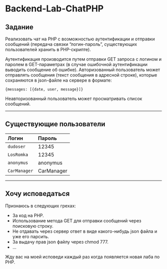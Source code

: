 # Backend-Lab-ChatPHP
## Задание
Реализовать чат на PHP с возможностью аутентификации 
и отправки сообщений (передача связки “логин-пароль”, 
существующих пользователей хранить в PHP-скрипте). 

Аутентификация производится путем отправки GET запроса 
с логином и паролем в GET-параметрах 
(в случае ошибочной аутентификации выводить сообщение 
об ошибке). Авторизованный пользователь может 
отправлять сообщения (текст сообщения в адресной строке), 
которые сохраняются в json-файле на сервере в формате:

``` 
{messages: [{date, user, message}]}
``` 
Неавторизованный 
пользователь может просматривать список сообщений.

---
## Существующие пользователи
| Логин | Пароль |
| :--- | :--- |
| `dudoser` | 12345 |
| `LosRomka` | 12345 |
| `anonymus` | anonymus |
| `CarManager` | CarManager |

---
## Хочу исповедаться
Признаюсь в следующих грехах:
- За код на PHP.
- Использование метода GET для 
отправки сообщений через поисковую строку.
- Не отдавать через сервер ответ в виде какого-нибудь 
json файла и уже его парсить.
- За выдачу прав json файлу через chmod 777.
- ...

Жду вас на моей исповеди каждый раз когда появляется 
новая лаба по PHP.
